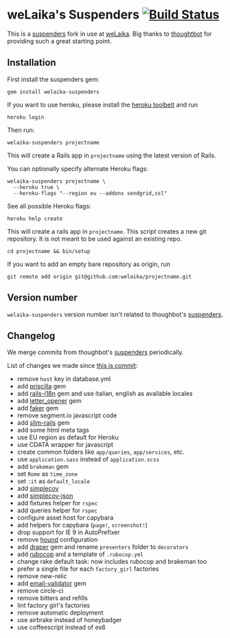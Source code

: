 # weLaika's Suspenders [![Build Status](https://travis-ci.org/welaika/welaika-suspenders.svg?branch=master)](https://travis-ci.org/welaika/welaika-suspenders)

This is a [suspenders](https://github.com/thoughtbot/suspenders) fork in use at [weLaika](http://dev.welaika.com).
Big thanks to [thoughtbot](http://thoughtbot.com/community) for providing such a great starting point.

## Installation

First install the suspenders gem:

    gem install welaika-suspenders

If you want to use heroku, please install the [heroku toolbelt](https://toolbelt.heroku.com/) and run

    heroku login

Then run:

    welaika-suspenders projectname

This will create a Rails app in `projectname` using the latest version of Rails.

You can optionally specify alternate Heroku flags:

    welaika-suspenders projectname \
      --heroku true \
      --heroku-flags "--region eu --addons sendgrid,ssl"

See all possible Heroku flags:

    heroku help create

This will create a rails app in `projectname`. This script creates a
new git repository. It is not meant to be used against an existing repo.

    cd projectname && bin/setup

If you want to add an empty bare repository as origin, run

    git remote add origin git@github.com:welaika/projectname.git

## Version number

`welaika-suspenders` version number isn't related to thoughbot's [suspenders](https://github.com/thoughtbot/suspenders).

## Changelog

We merge commits from thoughbot's [suspenders](https://github.com/thoughtbot/suspenders) periodically.

List of changes we made since [this is commit](https://github.com/thoughtbot/suspenders/tree/d24d6eab4cc254f8bebfd73fd2b26fbbd2647e86):
- remove `host` key in database.yml
- add [priscilla](https://github.com/Arkham/priscilla) gem
- add [rails-i18n](https://github.com/svenfuchs/rails-i18n) gem and use italian, english as available locales
- add [letter_opener](https://github.com/ryanb/letter_opener) gem
- add [faker](https://github.com/stympy/faker) gem
- remove segment.io javascript code
- add [slim-rails](https://github.com/slim-template/slim-rails) gem
- add some html meta tags
- use EU region as default for Heroku
- use CDATA wrapper for javascript
- create common folders like `app/queries`, `app/services`, etc.
- use `application.sass` instead of `application.scss`
- add `brakeman` gem
- set `Rome` as `time_zone`
- set `:it` as `default_locale`
- add [simplecov](https://github.com/colszowka/simplecov)
- add [simplecov-json](https://github.com/vicentllongo/simplecov-json)
- add fixtures helper for `rspec`
- add queries helper for `rspec`
- configure asset host for capybara
- add helpers for capybara (`page!`, `screenshot!`)
- drop support for IE 9 in AutoPrefixer
- remove [hound](https://houndci.com) configuration
- add [draper](https://github.com/drapergem/draper) gem and rename `presenters` folder to `decorators`
- add [rubocop](https://github.com/bbatsov/rubocop) and a template of `.rubocop.yml`
- change rake default task: now includes rubocop and brakeman too
- prefer a single file for each `factory_girl` factories
- remove new-relic
- add [email-validator](https://github.com/balexand/email_validator) gem
- remove circle-ci
- remove bitters and refills
- lint factory girl's factories
- remove automatic deployment
- use airbrake instead of honeybadger
- use coffeescript instead of es6
